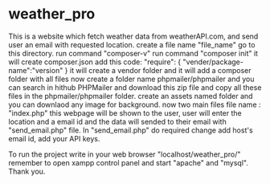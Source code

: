 # weather_pro
This is a website which fetch weather data from weatherAPI.com, and send user an email with requested location.
create a file name "file_name"
go to this directory.
run command "composer-v"
run command "composer init"
it will create composer.json
add this code:
 "require": {
        "vender/package-name":"version"
    }
it will create a vendor folder and it will add a composer folder with all files
now create a folder name phpmailer/phpmailer and you can search in hithub PHPMailer and download this zip file and copy all these files in the phpmailer/phpmailer folder.
create an assets named folder and you can downlaod any image for background.
now two main files
 file name : "index.php" this webpage will be shown to the user, user will enter the location and a email id and the data will sended to their email with "send_email.php" file.
 In "send_email.php" do required change add host's email id, add your API keys.

 To run the project write in your web browser "localhost/weather_pro/"
 remember to open xampp control panel and start "apache" and "mysql".
 Thank you.
 
 
